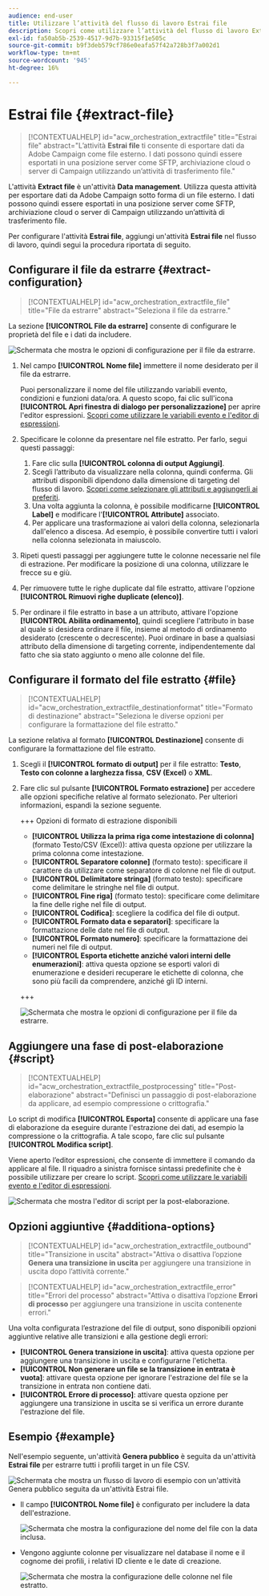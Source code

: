 ```yaml
---
audience: end-user
title: Utilizzare l’attività del flusso di lavoro Estrai file
description: Scopri come utilizzare l’attività del flusso di lavoro Extract file
exl-id: fa50ab5b-2539-4517-9d7b-93315f1e505c
source-git-commit: b9f3deb579cf786e0eafa57f42a728b3f7a002d1
workflow-type: tm+mt
source-wordcount: '945'
ht-degree: 16%

---
```


# Estrai file {#extract-file}

>[!CONTEXTUALHELP]
>id="acw_orchestration_extractfile"
>title="Estrai file"
>abstract="L’attività **Estrai file** ti consente di esportare dati da Adobe Campaign come file esterno. I dati possono quindi essere esportati in una posizione server come SFTP, archiviazione cloud o server di Campaign utilizzando un’attività di trasferimento file."

L&#39;attività **Extract file** è un&#39;attività **Data management**. Utilizza questa attività per esportare dati da Adobe Campaign sotto forma di un file esterno. I dati possono quindi essere esportati in una posizione server come SFTP, archiviazione cloud o server di Campaign utilizzando un’attività di trasferimento file.

Per configurare l&#39;attività **Estrai file**, aggiungi un&#39;attività **Estrai file** nel flusso di lavoro, quindi segui la procedura riportata di seguito.

## Configurare il file da estrarre {#extract-configuration}

>[!CONTEXTUALHELP]
>id="acw_orchestration_extractfile_file"
>title="File da estrarre"
>abstract="Seleziona il file da estrarre."

La sezione **[!UICONTROL File da estrarre]** consente di configurare le proprietà del file e i dati da includere.

![Schermata che mostra le opzioni di configurazione per il file da estrarre.](../assets/extract-file-file.png)

1. Nel campo **[!UICONTROL Nome file]** immettere il nome desiderato per il file da estrarre.

   Puoi personalizzare il nome del file utilizzando variabili evento, condizioni e funzioni data/ora. A questo scopo, fai clic sull&#39;icona **[!UICONTROL Apri finestra di dialogo per personalizzazione]** per aprire l&#39;editor espressioni. [Scopri come utilizzare le variabili evento e l&#39;editor di espressioni](../event-variables.md).

1. Specificare le colonne da presentare nel file estratto. Per farlo, segui questi passaggi:

   1. Fare clic sulla **[!UICONTROL colonna di output Aggiungi]**.
   1. Scegli l’attributo da visualizzare nella colonna, quindi conferma. Gli attributi disponibili dipendono dalla dimensione di targeting del flusso di lavoro. [Scopri come selezionare gli attributi e aggiungerli ai preferiti](../../get-started/attributes.md).
   1. Una volta aggiunta la colonna, è possibile modificarne **[!UICONTROL Label]** e modificare l&#39;**[!UICONTROL Attribute]** associato.
   1. Per applicare una trasformazione ai valori della colonna, selezionarla dall&#39;elenco a discesa. Ad esempio, è possibile convertire tutti i valori nella colonna selezionata in maiuscolo.

1. Ripeti questi passaggi per aggiungere tutte le colonne necessarie nel file di estrazione. Per modificare la posizione di una colonna, utilizzare le frecce su e giù.

1. Per rimuovere tutte le righe duplicate dal file estratto, attivare l&#39;opzione **[!UICONTROL Rimuovi righe duplicate (elenco)]**.

1. Per ordinare il file estratto in base a un attributo, attivare l&#39;opzione **[!UICONTROL Abilita ordinamento]**, quindi scegliere l&#39;attributo in base al quale si desidera ordinare il file, insieme al metodo di ordinamento desiderato (crescente o decrescente). Puoi ordinare in base a qualsiasi attributo della dimensione di targeting corrente, indipendentemente dal fatto che sia stato aggiunto o meno alle colonne del file.

## Configurare il formato del file estratto {#file}

>[!CONTEXTUALHELP]
>id="acw_orchestration_extractfile_destinationformat"
>title="Formato di destinazione"
>abstract="Seleziona le diverse opzioni per configurare la formattazione del file estratto."

La sezione relativa al formato **[!UICONTROL Destinazione]** consente di configurare la formattazione del file estratto.

1. Scegli il **[!UICONTROL formato di output]** per il file estratto: **Testo**, **Testo con colonne a larghezza fissa**, **CSV (Excel)** o **XML**.

1. Fare clic sul pulsante **[!UICONTROL Formato estrazione]** per accedere alle opzioni specifiche relative al formato selezionato. Per ulteriori informazioni, espandi la sezione seguente.

   +++ Opzioni di formato di estrazione disponibili

   * **[!UICONTROL Utilizza la prima riga come intestazione di colonna]** (formato Testo/CSV (Excel)): attiva questa opzione per utilizzare la prima colonna come intestazione.
   * **[!UICONTROL Separatore colonne]** (formato testo): specificare il carattere da utilizzare come separatore di colonne nel file di output.
   * **[!UICONTROL Delimitatore stringa]** (formato testo): specificare come delimitare le stringhe nel file di output.
   * **[!UICONTROL Fine riga]** (formato testo): specificare come delimitare la fine delle righe nel file di output.
   * **[!UICONTROL Codifica]**: scegliere la codifica del file di output.
   * **[!UICONTROL Formato data e separatori]**: specificare la formattazione delle date nel file di output.
   * **[!UICONTROL Formato numero]**: specificare la formattazione dei numeri nel file di output.
   * **[!UICONTROL Esporta etichette anziché valori interni delle enumerazioni]**: attiva questa opzione se esporti valori di enumerazione e desideri recuperare le etichette di colonna, che sono più facili da comprendere, anziché gli ID interni.

   +++

   ![Schermata che mostra le opzioni di configurazione per il file da estrarre.](../assets/extract-file-format.png)

## Aggiungere una fase di post-elaborazione {#script}

>[!CONTEXTUALHELP]
>id="acw_orchestration_extractfile_postprocessing"
>title="Post-elaborazione"
>abstract="Definisci un passaggio di post-elaborazione da applicare, ad esempio compressione o crittografia."

Lo script di modifica **[!UICONTROL Esporta]** consente di applicare una fase di elaborazione da eseguire durante l&#39;estrazione dei dati, ad esempio la compressione o la crittografia. A tale scopo, fare clic sul pulsante **[!UICONTROL Modifica script]**.

Viene aperto l’editor espressioni, che consente di immettere il comando da applicare al file. Il riquadro a sinistra fornisce sintassi predefinite che è possibile utilizzare per creare lo script. [Scopri come utilizzare le variabili evento e l&#39;editor di espressioni](../event-variables.md).

![Schermata che mostra l&#39;editor di script per la post-elaborazione.](../assets/extract-file-script.png)

## Opzioni aggiuntive {#additiona-options}

>[!CONTEXTUALHELP]
>id="acw_orchestration_extractfile_outbound"
>title="Transizione in uscita"
>abstract="Attiva o disattiva l’opzione **Genera una transizione in uscita** per aggiungere una transizione in uscita dopo l’attività corrente."

>[!CONTEXTUALHELP]
>id="acw_orchestration_extractfile_error"
>title="Errori del processo"
>abstract="Attiva o disattiva l’opzione **Errori di processo** per aggiungere una transizione in uscita contenente errori."

Una volta configurata l’estrazione del file di output, sono disponibili opzioni aggiuntive relative alle transizioni e alla gestione degli errori:

* **[!UICONTROL Genera transizione in uscita]**: attiva questa opzione per aggiungere una transizione in uscita e configurarne l&#39;etichetta.
* **[!UICONTROL Non generare un file se la transizione in entrata è vuota]**: attivare questa opzione per ignorare l&#39;estrazione del file se la transizione in entrata non contiene dati.
* **[!UICONTROL Errore di processo]**: attivare questa opzione per aggiungere una transizione in uscita se si verifica un errore durante l&#39;estrazione del file.

## Esempio {#example}

Nell&#39;esempio seguente, un&#39;attività **Genera pubblico** è seguita da un&#39;attività **Estrai file** per estrarre tutti i profili target in un file CSV.

![Schermata che mostra un flusso di lavoro di esempio con un&#39;attività Genera pubblico seguita da un&#39;attività Estrai file.](../assets/extract-file-example.png)

* Il campo **[!UICONTROL Nome file]** è configurato per includere la data dell&#39;estrazione.

  ![Schermata che mostra la configurazione del nome del file con la data inclusa.](../assets/extract-file-example-name.png)

* Vengono aggiunte colonne per visualizzare nel database il nome e il cognome dei profili, i relativi ID cliente e le date di creazione.

  ![Schermata che mostra la configurazione delle colonne nel file estratto.](../assets/extract-file-example-columns.png)